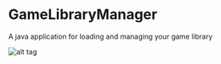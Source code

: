 # GameLibraryManager
A java application for loading and managing your game library

![alt tag](https://github.com/LennartCockx/GameLibraryManager/raw/master/pictures/mainmenu.PNG)
